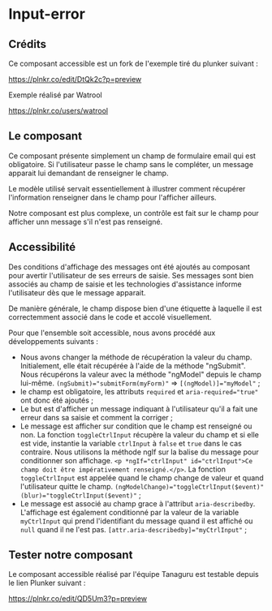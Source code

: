 
# Input-error

## Crédits

Ce composant accessible est un fork de l'exemple tiré du plunker suivant : 

https://plnkr.co/edit/DtQk2c?p=preview

Exemple réalisé par Watrool

https://plnkr.co/users/watrool

## Le composant

Ce composant présente simplement un champ de formulaire email qui est obligatoire. Si l'utilisateur passe le champ sans le compléter, un message apparait lui demandant de renseigner le champ.

Le modèle utilisé servait essentiellement à illustrer comment récupérer l'information renseigner dans le champ pour l'afficher ailleurs.

Notre composant est plus complexe, un contrôle est fait sur le champ pour afficher unn message s'il n'est pas renseigné.

## Accessibilité

Des conditions d'affichage des messages ont été ajoutés au composant pour avertir l'utilisateur de ses erreurs de saisie. Ses messages sont bien associés au champ de saisie et les technologies d'assistance informe l'utilisateur dès que le message apparait.

De manière générale, le champ dispose bien d'une étiquette à laquelle il est correctemment associé dans le code et accolé visuellement.

Pour que l'ensemble soit accessible, nous avons procédé aux développements suivants :
 - Nous avons changer la méthode de récupération la valeur du champ. Initialement, elle était récupérée à l'aide de la méthode "ngSubmit". Nous récupérons la valeur avec la méthode "ngModel" depuis le champ lui-même. ` (ngSubmit)="submitForm(myForm)" ` => ` [(ngModel)]="myModel" ` ;
 - le champ est obligatoire, les attributs `required` et `aria-required="true"` ont donc été ajoutés ;
 - Le but est d'afficher un message indiquant à l'utilisateur qu'il a fait une erreur dans sa saisie et comment la corriger ;
 - Le message est afficher sur condition que le champ est renseigné ou non. La fonction `toggleCtrlInput` récupère la valeur du champ et si elle est vide, instantie la variable `ctrlInput` à `false` et `true` dans le cas contraire. Nous utilisons la méthode ngIf sur la balise du message pour conditionner son affichage. `<p *ngIf="ctrlInput" id="ctrlInput">Ce champ doit être impérativement renseigné.</p>`. La fonction `toggleCtrlInput` est appelée quand le champ change de valeur et quand l'utilisateur quitte le champ. `(ngModelChange)="toggleCtrlInput($event)" (blur)="toggleCtrlInput($event)"` ;
 - Le message est associé au champ grace à l'attribut `aria-describedby`. L'affichage est également conditionné par la valeur de la variable `myCtrlInput` qui prend l'identifiant du message quand il est affiché ou `null` quand il ne l'est pas. `[attr.aria-describedby]="myCtrlInput"` ;
 
## Tester notre composant

Le composant accessible réalisé par l'équipe Tanaguru est testable depuis le lien Plunker suivant :

https://plnkr.co/edit/QD5Um3?p=preview

